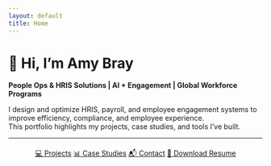 ```yaml
---
layout: default
title: Home
---
```


# 👋 Hi, I’m Amy Bray  
**People Ops & HRIS Solutions | AI + Engagement | Global Workforce Programs**

I design and optimize HRIS, payroll, and employee engagement systems to improve efficiency, compliance, and employee experience.  
This portfolio highlights my projects, case studies, and tools I’ve built.  

---

<div style="text-align:center; margin-top:20px;">
  <a href="projects.md" class="btn">💻 Projects</a>
<a href="case-studies.md" class="btn">📊 Case Studies</a>
<a href="contact.md" class="btn">📬 Contact</a>
<a href="AmyBray_Resume.pdf" class="btn">📄 Download Resume</a>
</div>



